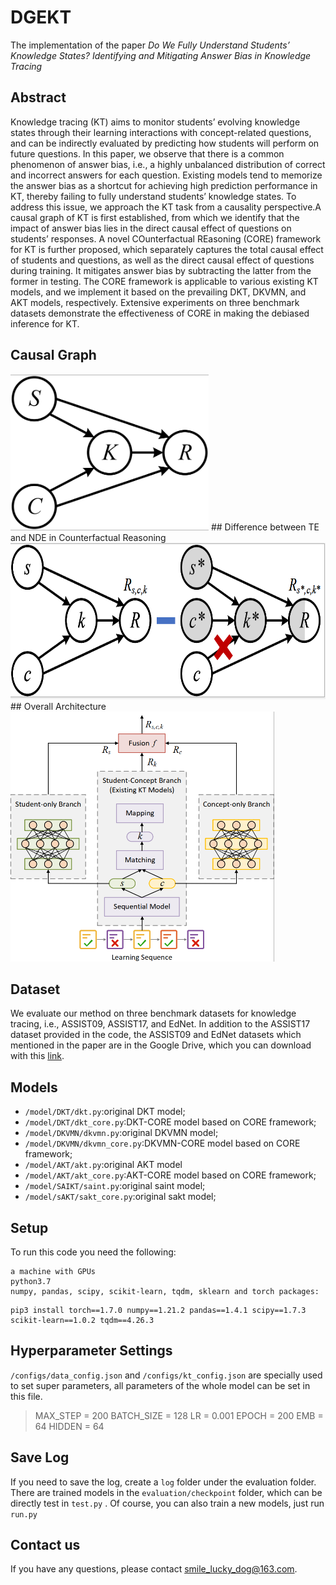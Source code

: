 # DGEKT
The implementation of the paper *Do We Fully Understand Students’ Knowledge States? Identifying and Mitigating Answer Bias in Knowledge Tracing*

## Abstract
Knowledge tracing (KT) aims to monitor students’ evolving knowledge states through their learning interactions with concept-related questions, and can be indirectly evaluated by predicting how students will perform on future questions. In this paper, we observe that there is a common phenomenon of answer bias, i.e., a highly unbalanced distribution of correct and incorrect answers for each question. Existing models tend to memorize the answer bias as a shortcut for achieving high prediction performance in KT, thereby failing to fully understand students’ knowledge states. To address this issue, we approach the KT task from a causality perspective.A causal graph of KT is first established, from which we identify that the impact of answer bias lies in the direct causal effect of questions on students’ responses. A novel COunterfactual REasoning (CORE) framework for KT is further proposed, which separately captures the total causal effect of students and questions, as well as the direct causal effect of questions during training. It mitigates answer bias by subtracting the latter from the former in testing. The CORE framework is applicable to various existing KT models, and we implement it based on the prevailing DKT, DKVMN, and AKT models, respectively. Extensive experiments on three      benchmark datasets demonstrate the effectiveness of CORE in making the debiased inference for KT. 

## Causal Graph
<img src="pic/SCM.jpg" height="250" >
## Difference between TE and NDE in Counterfactual Reasoning
<img src="pic/TIE.jpg" height="250">
## Overall Architecture
<img src="pic/network_structure.jpg" height="400">

## Dataset
We evaluate our method on three benchmark datasets for knowledge tracing, i.e., ASSIST09, ASSIST17, and EdNet.
In addition to the ASSIST17 dataset provided in the code, the ASSIST09 and EdNet datasets which mentioned in the paper are in the Google Drive, which you can download with this [link](https://drive.google.com/drive/folders/19Uv_elM5xfV5Ocv4WieRRIkcKsKa3ZE_?usp=sharing).

## Models

 - `/model/DKT/dkt.py`:original DKT model;
 - `/model/DKT/dkt_core.py`:DKT-CORE model based on CORE framework;
 - `/model/DKVMN/dkvmn.py`:original DKVMN model;
 - `/model/DKVMN/dkvmn_core.py`:DKVMN-CORE model based on CORE framework;
 - `/model/AKT/akt.py`:original AKT model
 - `/model/AKT/akt_core.py`:AKT-CORE model based on CORE framework;
 - `/model/SAIKT/saint.py`:original saint model;
 - `/model/sAKT/sakt_core.py`:original sakt model;

## Setup

To run this code you need the following:

    a machine with GPUs
    python3.7
    numpy, pandas, scipy, scikit-learn, tqdm, sklearn and torch packages:
```
pip3 install torch==1.7.0 numpy==1.21.2 pandas==1.4.1 scipy==1.7.3 scikit-learn==1.0.2 tqdm==4.26.3 
```
## Hyperparameter Settings
`/configs/data_config.json` and `/configs/kt_config.json` are specially used to set super parameters, all parameters of the whole model can be set in this file.

> MAX_STEP = 200 
> BATCH_SIZE = 128 
> LR = 0.001 
> EPOCH = 200 
> EMB = 64 
> HIDDEN = 64 


## Save Log

If you need to save the log, create a `log` folder under the evaluation folder.
There are trained models in the `evaluation/checkpoint` folder, which can be directly test in  `test.py`  . 
Of course, you can also train a new models, just  run  `run.py`

## Contact us
If you have any questions, please contact smile_lucky_dog@163.com.
